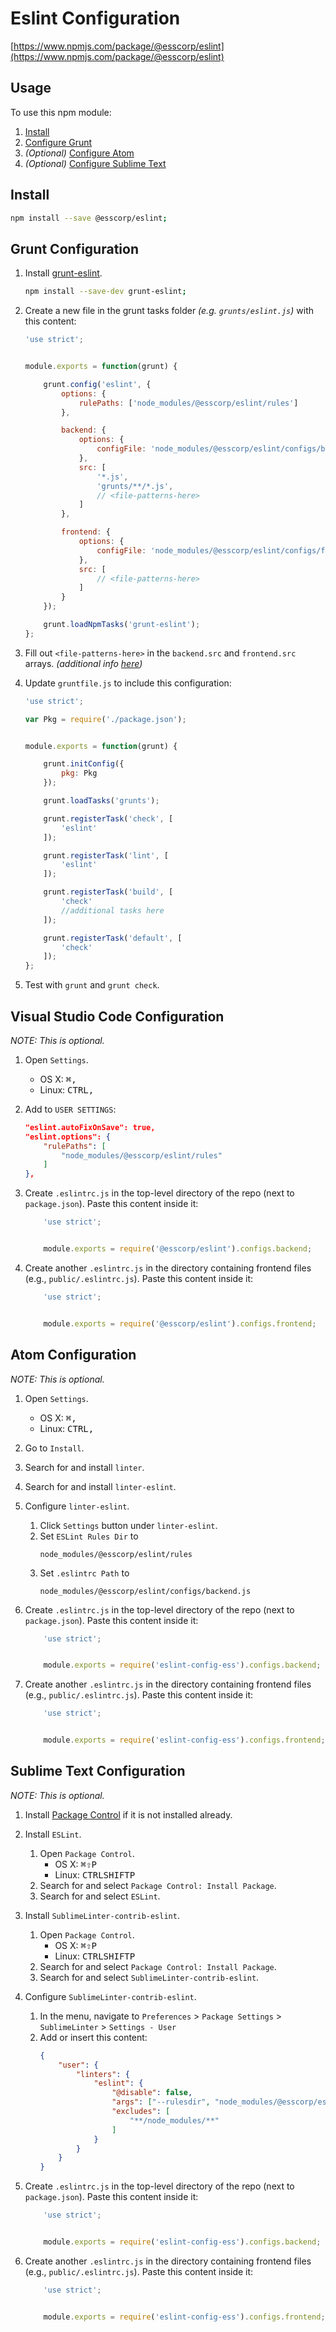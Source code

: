 # Eslint Configuration

[https://www.npmjs.com/package/@esscorp/eslint](https://www.npmjs.com/package/@esscorp/eslint)

## Usage
To use this npm module:

1. [Install](#install)
2. [Configure Grunt](#grunt-configuration)
3. *(Optional)* [Configure Atom](#atom-configuration)
4. *(Optional)* [Configure Sublime Text](#sublime-text-configuration)

## Install

```bash
npm install --save @esscorp/eslint;
```

## Grunt Configuration

1. Install [grunt-eslint](https://www.npmjs.com/package/grunt-eslint).
	```bash
	npm install --save-dev grunt-eslint;
	```

2. Create a new file in the grunt tasks folder *(e.g. `grunts/eslint.js`)* with this content:
	```javascript
	'use strict';


	module.exports = function(grunt) {

		grunt.config('eslint', {
			options: {
				rulePaths: ['node_modules/@esscorp/eslint/rules']
			},

			backend: {
				options: {
					configFile: 'node_modules/@esscorp/eslint/configs/backend.js'
				},
				src: [
					'*.js',
					'grunts/**/*.js',
					// <file-patterns-here>
				]
			},

			frontend: {
				options: {
					configFile: 'node_modules/@esscorp/eslint/configs/frontend.js'
				},
				src: [
					// <file-patterns-here>
				]
			}
		});

		grunt.loadNpmTasks('grunt-eslint');
	};
	```

3. Fill out `<file-patterns-here>` in the `backend.src` and `frontend.src` arrays. *(additional info [here](http://gruntjs.com/configuring-tasks#files))*

5. Update `gruntfile.js` to include this configuration:
	```javascript
	'use strict';

	var Pkg = require('./package.json');


	module.exports = function(grunt) {

		grunt.initConfig({
			pkg: Pkg
		});

		grunt.loadTasks('grunts');

		grunt.registerTask('check', [
			'eslint'
		]);

		grunt.registerTask('lint', [
			'eslint'
		]);

		grunt.registerTask('build', [
			'check'
			//additional tasks here
		]);

		grunt.registerTask('default', [
			'check'
		]);
	};
	```

6. Test with `grunt` and `grunt check`.

## Visual Studio Code Configuration

*NOTE: This is optional.*

1. Open `Settings`.
	* OS X: <kbd>⌘</kbd><kbd>,</kbd>
	* Linux: <kbd>CTRL</kbd><kbd>,</kbd>

2. Add to `USER SETTINGS`:
	```json
	"eslint.autoFixOnSave": true,
	"eslint.options": {
        "rulePaths": [
            "node_modules/@esscorp/eslint/rules"
        ]
    },
	```

3. Create `.eslintrc.js` in the top-level directory of the repo (next to `package.json`). Paste this content inside it:
	```javascript
		'use strict';


		module.exports = require('@esscorp/eslint').configs.backend;
	```

4. Create another `.eslintrc.js` in the directory containing frontend files (e.g., `public/.eslintrc.js`). Paste this content inside it:
	```javascript
		'use strict';


		module.exports = require('@esscorp/eslint').configs.frontend;
	```

## Atom Configuration

*NOTE: This is optional.*

1. Open `Settings`.
	* OS X: <kbd>⌘</kbd><kbd>,</kbd>
	* Linux: <kbd>CTRL</kbd><kbd>,</kbd>

2. Go to `Install`.

3. Search for and install `linter`.

4. Search for and install `linter-eslint`.

5. Configure `linter-eslint`.
	1. Click `Settings` button under `linter-eslint`.
	2. Set `ESLint Rules Dir` to
		```text
		node_modules/@esscorp/eslint/rules
		```
	3. Set `.eslintrc Path` to
		```text
		node_modules/@esscorp/eslint/configs/backend.js
		```

6. Create `.eslintrc.js` in the top-level directory of the repo (next to `package.json`). Paste this content inside it:
	```javascript
		'use strict';


		module.exports = require('eslint-config-ess').configs.backend;
	```

7. Create another `.eslintrc.js` in the directory containing frontend files (e.g., `public/.eslintrc.js`). Paste this content inside it:
	```javascript
		'use strict';


		module.exports = require('eslint-config-ess').configs.frontend;
	```

## Sublime Text Configuration

*NOTE: This is optional.*

1. Install [Package Control](https://packagecontrol.io/installation) if it is not installed already.

2. Install `ESLint`.
	1. Open `Package Control`.
		* OS X: <kbd>⌘</kbd><kbd>⇧</kbd><kbd>P</kbd>
		* Linux: <kbd>CTRL</kbd><kbd>SHIFT</kbd><kbd>P</kbd>
	2. Search for and select `Package Control: Install Package`.
	3. Search for and select `ESLint`.

3. Install `SublimeLinter-contrib-eslint`.
	1. Open `Package Control`.
		* OS X: <kbd>⌘</kbd><kbd>⇧</kbd><kbd>P</kbd>
		* Linux: <kbd>CTRL</kbd><kbd>SHIFT</kbd><kbd>P</kbd>
	2. Search for and select `Package Control: Install Package`.
	3. Search for and select `SublimeLinter-contrib-eslint`.

4. Configure `SublimeLinter-contrib-eslint`.
	1. In the menu, navigate to `Preferences` > `Package Settings` > `SublimeLinter` > `Settings - User`
	2. Add or insert this content:
		```json
		{
		    "user": {
		        "linters": {
		            "eslint": {
		                "@disable": false,
		                "args": ["--rulesdir", "node_modules/@esscorp/eslint/rules"],
		                "excludes": [
		                    "**/node_modules/**"
		                ]
		            }
		        }
		    }
		}
		```

5. Create `.eslintrc.js` in the top-level directory of the repo (next to `package.json`). Paste this content inside it:
	```javascript
		'use strict';


		module.exports = require('eslint-config-ess').configs.backend;
	```

6. Create another `.eslintrc.js` in the directory containing frontend files (e.g., `public/.eslintrc.js`). Paste this content inside it:
	```javascript
		'use strict';


		module.exports = require('eslint-config-ess').configs.frontend;
	```
